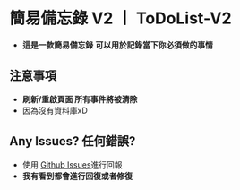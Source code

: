 # 簡易備忘錄 V2 丨 ToDoList-V2

+ **這是一款簡易備忘錄**
  **可以用於記錄當下你必須做的事情**

## **注意事項**
+ **刷新/重啟頁面 所有事件將被清除**
+ 因為沒有資料庫xD 

## **Any Issues? 任何錯誤?**
+ 使用 [Github Issues](https://github.com/YuDong-0222/todolistv2/issues)進行回報
+ **我有看到都會進行回復或者修復**
